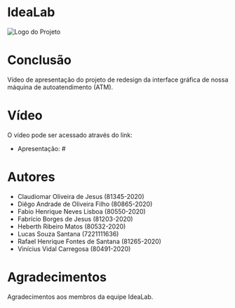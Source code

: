 # IdeaLab

![Logo do Projeto](https://i.ibb.co/brRKDCF/IdeaLab.png)

# Conclusão

Vídeo de apresentação do projeto de redesign da interface gráfica de nossa máquina de autoatendimento (ATM).

# Vídeo

O vídeo pode ser acessado através do link:
- Apresentação: #

# Autores

* Claudiomar Oliveira de Jesus (81345-2020)
* Diêgo Andrade de Oliveira Filho (80865-2020)
* Fabio Henrique Neves Lisboa (80550-2020)
* Fabrício Borges de Jesus (81203-2020)
* Heberth Ribeiro Matos (80532-2020)
* Lucas Souza Santana (7221111636)
* Rafael Henrique Fontes de Santana (81265-2020)
* Vinícius Vidal Carregosa (80491-2020)

# Agradecimentos

Agradecimentos aos membros da equipe IdeaLab.
